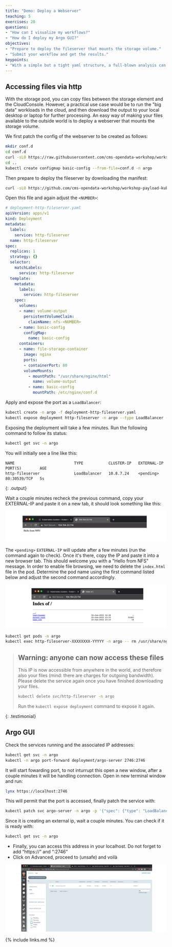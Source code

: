 ```yaml
---
title: "Demo: Deploy a Webserver"
teaching: 5
exercises: 20
questions:
- "How can I visualize my workflows?"
- "How do I deploy my Argo GUI?"
objectives:
- "Prepare to deploy the fileserver that mounts the storage volume."
- "Submit your workflow and get the results."
keypoints:
- "With a simple but a tight yaml structure, a full-blown analysis can be performed using the Argo tool on a K8s cluster."
---
```



## Accessing files via http

With the storage pod, you can copy files between the storage element and the
CloudConsole. However, a practical use case would be to run the "big data"
workloads in the cloud, and then download the output to your local desktop or
laptop for further processing. An easy way of making your files available to
the outside world is to deploy a webserver that mounts the storage volume.

We first patch the config of the webserver to be created as follows:

```bash
mkdir conf.d
cd conf.d
curl -sLO https://raw.githubusercontent.com/cms-opendata-workshop/workshop-payload-kubernetes/master/conf.d/nginx-basic.conf
cd ..
kubectl create configmap basic-config --from-file=conf.d -n argo
```

Then prepare to deploy the fileserver by downloading the manifest:

```bash
curl -sLO https://github.com/cms-opendata-workshop/workshop-payload-kubernetes/raw/master/deployment-http-fileserver.yaml
```

Open this file and again adjust the `<NUMBER>`:

```yaml
# deployment-http-fileserver.yaml
apiVersion: apps/v1
kind: Deployment
metadata:
  labels:
    service: http-fileserver
  name: http-fileserver
spec:
  replicas: 1
  strategy: {}
  selector:
    matchLabels:
      service: http-fileserver
  template:
    metadata:
      labels:
        service: http-fileserver
    spec:
      volumes:
      - name: volume-output
        persistentVolumeClaim:
          claimName: nfs-<NUMBER>
      - name: basic-config
        configMap:
          name: basic-config
      containers:
      - name: file-storage-container
        image: nginx
        ports:
        - containerPort: 80
        volumeMounts:
          - mountPath: "/usr/share/nginx/html"
            name: volume-output
          - name: basic-config
            mountPath: /etc/nginx/conf.d
```

Apply and expose the port as a `LoadBalancer`:

```bash
kubectl create -n argo -f deployment-http-fileserver.yaml
kubectl expose deployment http-fileserver -n argo --type LoadBalancer --port 80 --target-port 80
```

Exposing the deployment will take a few minutes. Run the following command to
follow its status:

```bash
kubectl get svc -n argo
```

You will initially see a line like this:

~~~
NAME                          TYPE           CLUSTER-IP   EXTERNAL-IP   PORT(S)        AGE
http-fileserver               LoadBalancer   10.8.7.24    <pending>     80:30539/TCP   5s
~~~
{: .output}

Wait a couple minutes recheck the previous command, copy your EXTERNAL-IP and paste it on a new tab, it should look something like this:

![](../fig/HelloNFS.png)

The `<pending>` `EXTERNAL-IP` will update after a few minutes (run the command
again to check). Once it's there, copy the IP and paste it into a new browser
tab. This should welcome you with a "Hello from NFS" message. In order to
enable file browsing, we need to delete the `index.html` file in the pod.
Determine the pod name using the first command listed below and adjust the
second command accordingly.

![](../fig/Index.png)

```bash
kubectl get pods -n argo
kubectl exec http-fileserver-XXXXXXXX-YYYYY -n argo -- rm /usr/share/nginx/html/index.html
```

> ## Warning: anyone can now access these files
>
> This IP is now accessible from anywhere in the world, and therefore also
> your files (mind: there are charges for outgoing bandwidth). Please delete
> the service again once you have finished downloading your files.
>
> ```bash
> kubectl delete svc/http-fileserver -n argo
> ```
>
> Run the `kubectl expose deployment` command to expose it again.
>
{: .testimonial}

## Argo GUI

Check the services running and the associated IP addresses:
```bash
kubectl get svc -n argo
kubectl -n argo port-forward deployment/argo-server 2746:2746
```
It will start fowarding port, to not inturrupt this open a new window, after a couple minutes it will be handling connection.
Open in new terminal window and run: 

```bash
lynx https://localhost:2746
```

This will permit that the port is accessed, finally patch the service with:

```bash
kubectl patch svc argo-server -n argo -p '{"spec": {"type": "LoadBalancer"}}'
```

Since it is creating an external ip, wait a couple minutes. You can check if it is ready with:

```bash
kubectl get svc -n argo
```

* Finally, you can access this address in your localhost. Do not forget to add “https://” and “:2746”
* Click on Advanced, proceed to <ip>(unsafe) and voilà
  
![](../fig/ArgoInterface.png)

{% include links.md %}
